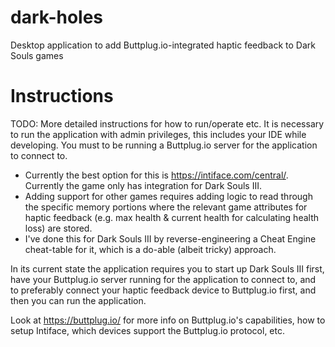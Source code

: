 # dark-holes
Desktop application to add Buttplug.io-integrated haptic feedback to Dark Souls games

# Instructions
TODO: More detailed instructions for how to run/operate etc.
It is necessary to run the application with admin privileges, this includes your IDE while developing.
You must to be running a Buttplug.io server for the application to connect to.
  - Currently the best option for this is https://intiface.com/central/.
Currently the game only has integration for Dark Souls III.
  - Adding support for other games requires adding logic to read through the specific memory portions where the relevant game attributes for haptic feedback (e.g. max health & current health for calculating health loss) are stored.
  - I've done this for Dark Souls III by reverse-engineering a Cheat Engine cheat-table for it, which is a do-able (albeit tricky) approach.

In its current state the application requires you to start up Dark Souls III first, have your Buttplug.io server running for the application to connect to, and to preferably connect your haptic feedback device to Buttplug.io first, and then you can run the application.

Look at https://buttplug.io/ for more info on Buttplug.io's capabilities, how to setup Intiface, which devices support the Buttplug.io protocol, etc.
